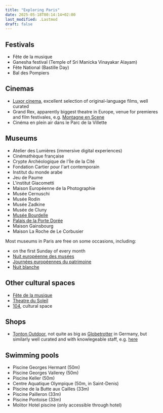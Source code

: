 ```yaml
---
title: "Exploring Paris"
date: 2025-05-18T00:14:14+02:00
last_modified: .Lastmod
draft: false
---
```


## Festivals

- Fête de la musique
- Ganesha festival (Temple of Sri Manicka Vinayakar Alayam)
- Fête National (Bastille Day)
- Bal des Pompiers

## Cinemas

- [Luxor cinema](https://www.cinemalouxor.fr), excellent selection of original-language films, well curated
- Grand Rex, apparently biggest theatre in Europe, venue for premieres and film festivales, e.g. [Montagne en Scene](https://www.montagne-en-scene.com/)
- Cinéma en plein air dans le Parc de la Villette

## Museums

- Atelier des Lumières (immersive digital experiences)
- Cinémathèque française
- Crypte Archéologique de l'İle de la Cité
- Fondation Cartier pour l'art contemporain
- Institut du monde arabe
- Jeu de Paume
- L'institut Giacometti
- Maison Européenne de la Photographie
- Musée Cernuschi
- Musée Rodin
- Musée Zadkine
- Musée de Cluny
- [Musée Bourdelle](https://www.bourdelle.paris.fr)
- [Palais de la Porte Dorée](https://www.palais-portedoree.fr/)
- Maison Gainsbourg
- Maison La Roche de Le Corbusier

Most museums in Paris are free on some occasions, including:

- on the first Sunday of every month
- [Nuit européenne des musées](https://nuitdesmusees.culture.gouv.fr/)
- [Journées européennes du patrimoine](https://journeesdupatrimoine.culture.gouv.fr/)
- [Nuit blanche](https://www.paris.fr/nuit-blanche-2025)

## Other cultural spaces

- [Fête de la musique](https://fetedelamusique.culture.gouv.fr/)
- [Theatre du Soleil](https://theatre-du-soleil.fr)
- [104](https://www.104.fr), cultural space

## Shops

- [Tonton Outdoor](https://www.tonton-outdoor.com/), not quite as big as [Globetrotter](https://www.globetrotter.de/) in Germany, but similarly well curated and with knowlegeable staff, e.g. [here](https://maps.app.goo.gl/E9sxUM9qqv4GWAJe7)

## Swimming pools

- Piscine Georges Hermant (50m)
- Piscine Georges Vallerey (50m)
- Piscine Keller (50m)
- Centre Aquatique Olympique (50m, in Saint-Denis)
- Piscine de la Butte aux Cailles (33m)
- Piscine Pailleron (33m)
- Piscine Pontoise (33m)
- Molitor Hotel piscine (only accessible through hotel)

